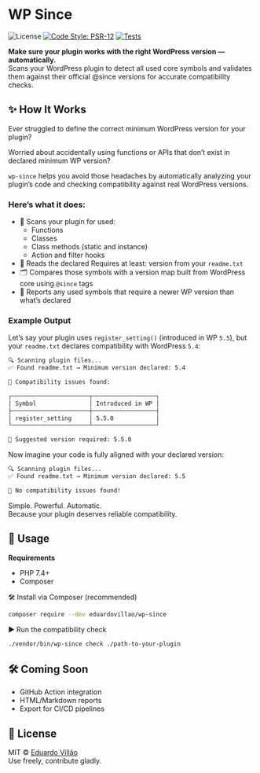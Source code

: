 # WP Since

![License](https://img.shields.io/badge/license-MIT-blue.svg)
[![Code Style: PSR-12](https://img.shields.io/badge/code%20style-PSR--12-blue)](https://www.php-fig.org/psr/psr-12/)
[![Tests](https://img.shields.io/badge/tests-passing-brightgreen)](./tests)

**Make sure your plugin works with the right WordPress version — automatically.**  
Scans your WordPress plugin to detect all used core symbols and validates them against their official @since versions for accurate compatibility checks.

## ✨ How It Works

Ever struggled to define the correct minimum WordPress version for your plugin?

Worried about accidentally using functions or APIs that don’t exist in declared minimum WP version?

`wp-since` helps you avoid those headaches by automatically analyzing your plugin’s code and checking compatibility against real WordPress versions.

### Here’s what it does:

-   🧠 Scans your plugin for used:
    -   Functions
    -   Classes
    -   Class methods (static and instance)
    -   Action and filter hooks
-   📖 Reads the declared Requires at least: version from your `readme.txt`
-   🗂️ Compares those symbols with a version map built from WordPress core using `@since` tags
-   🚨 Reports any used symbols that require a newer WP version than what’s declared

### Example Output

Let’s say your plugin uses `register_setting()` (introduced in WP `5.5`), but your `readme.txt` declares compatibility with WordPress `5.4`:

```bash
🔍 Scanning plugin files...
✅ Found readme.txt → Minimum version declared: 5.4

🚨 Compatibility issues found:

┌──────────────────────┬──────────────────┐
│ Symbol               │ Introduced in WP │
├──────────────────────┼──────────────────┤
│ register_setting     │ 5.5.0            │
└──────────────────────┴──────────────────┘

📌 Suggested version required: 5.5.0
```

Now imagine your code is fully aligned with your declared version:

```bash
🔍 Scanning plugin files...
✅ Found readme.txt → Minimum version declared: 5.5

🎉 No compatibility issues found!
```

Simple. Powerful. Automatic.  
Because your plugin deserves reliable compatibility.

## 🚀 Usage

**Requirements**

-   PHP 7.4+
-   Composer

🛠️ Install via Composer (recommended)

```bash
composer require --dev eduardovillao/wp-since
```

▶️ Run the compatibility check

```bash
./vendor/bin/wp-since check ./path-to-your-plugin
```

## 🛠️ Coming Soon

-   GitHub Action integration
-   HTML/Markdown reports
-   Export for CI/CD pipelines

## 📜 License

MIT © [Eduardo Villão](https://github.com/eduardovillao)  
Use freely, contribute gladly.

